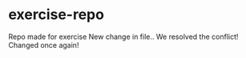 # exercise-repo
Repo made for exercise
New change in file..
We resolved the conflict!
Changed once again!

